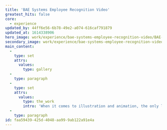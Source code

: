 ```yaml
---
title: 'BAE Systems Employee Recognition Video'
greatest_hits: false
core:
  - experience
updated_by: 44ff6e56-6b78-49e2-a074-616caf791879
updated_at: 1614338906
hero_image: work/experience/bae-systems-employee-recognition-video/BAE-Recognition-Video-portfolio.jpg
secondary_image: work/experience/bae-systems-employee-recognition-video/BAE-Recognition-Video-portfolio2.jpg
main_content:
  -
    type: set
    attrs:
      values:
        type: gallery
  -
    type: paragraph
  -
    type: set
    attrs:
      values:
        type: the_work
        intro: 'When it comes to illustration and animation, the only limit is imagination. The BAE Employee Recognition Video required us to develop an engaging and impactful outcome which highlighted the importance of recognising people’s efforts within the business, with the ultimate aim of bringing out the best in everyone. Through utilising the EVP characters, we were able to develop an impactful, immersive story which highlighted how managers can show others that their contribution is important to BAE Systems. The process required a multi-disciplinary approach which consisted of conceptual thinking, copywriting, storyboarding, illustration and motion graphics.'
  -
    type: paragraph
id: faa59439-425d-4048-aa99-9ab122a91e4a
---
```

